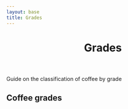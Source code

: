 ```yaml
---
layout: base
title: Grades
---
```

<header>
  <div class="container">
    <div class="header-content">
      <h1>Grades</h1>
    </div>
  </div>
</header>

<article> 
  <div class="container">
    <div class="row">
      <div class="col-md-8 mx-auto">
        <p class="lead">
          Guide on the classification of coffee by grade
        </p>
        <h2>Coffee grades</h2>
		<div id="example-table"></div>
      </div>
    </div>
  </div>
</article>

<link href="https://unpkg.com/tabulator-tables@4.8.1/dist/css/tabulator.min.css" rel="stylesheet">
<script type="text/javascript" src="https://unpkg.com/tabulator-tables@4.8.1/dist/js/tabulator.min.js"></script>


<script type="text/javascript">
//create Tabulator on DOM element with id "example-table"
var table = new Tabulator("#example-table", {
 	height:205, // set height of table (in CSS or here), this enables the Virtual DOM and improves render speed dramatically (can be any valid css height value)
 	layout:"fitColumns", //fit columns to width of table (optional)
 	columns:[ //Define Table Columns
	 	{title:"Name", field:"name", width:150},
	 	{title:"Age", field:"age", align:"left", formatter:"progress"},
	 	{title:"Favourite Color", field:"col"},
	 	{title:"Date Of Birth", field:"dob", sorter:"date", align:"center"},
 	],
 	rowClick:function(e, row){ //trigger an alert message when the row is clicked
 		alert("Row " + row.getData().id + " Clicked!!!!");
 	},
});
</script>

<script type="text/javascript">
//define some sample data
var tabledata = '/data/grades/coffeegrades.json'
[
	{id:1, name:"Oli Bob", age:"12", col:"red", dob:""},
	{id:2, name:"Mary May", age:"1", col:"blue", dob:"14/05/1982"},
	{id:3, name:"Christine Lobowski", age:"42", col:"green", dob:"22/05/1982"},
	{id:4, name:"Brendon Philips", age:"125", col:"orange", dob:"01/08/1980"},
	{id:5, name:"Margret Marmajuke", age:"16", col:"yellow", dob:"31/01/1999"},
];

//load sample data into the table
table.setData(tabledata);
</script>